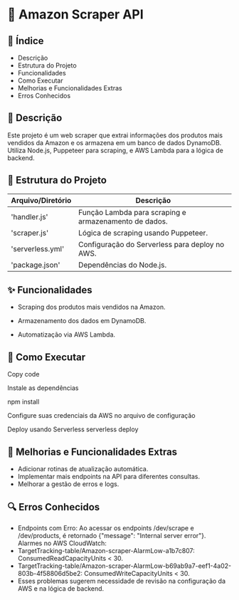 # 🚀 Amazon Scraper API

## 📌 Índice
- Descrição
- Estrutura do Projeto
- Funcionalidades
- Como Executar
- Melhorias e Funcionalidades Extras
- Erros Conhecidos

## 🌟 Descrição
Este projeto é um web scraper que extrai informações dos produtos mais vendidos da Amazon e os armazena em um banco de dados DynamoDB. Utiliza Node.js, Puppeteer para scraping, e AWS Lambda para a lógica de backend.

## 📁 Estrutura do Projeto

| Arquivo/Diretório  | Descrição |
|------------|------------|
| 'handler.js'  | Função Lambda para scraping e armazenamento de dados. | 
| 'scraper.js'  | Lógica de scraping usando Puppeteer.  |
| 'serverless.yml'  | Configuração do Serverless para deploy no AWS.  |
| 'package.json'  | Dependências do Node.js.  |

## ✨ Funcionalidades
- Scraping dos produtos mais vendidos na Amazon.

- Armazenamento dos dados em DynamoDB.

- Automatização via AWS Lambda.

## 🚀 Como Executar

Copy code

Instale as dependências

npm install

Configure suas credenciais da AWS no arquivo de configuração

Deploy usando Serverless
serverless deploy

## 🌱 Melhorias e Funcionalidades Extras
- Adicionar rotinas de atualização automática.
- Implementar mais endpoints na API para diferentes consultas.
- Melhorar a gestão de erros e logs.

## 🔍 Erros Conhecidos
- Endpoints com Erro: Ao acessar os endpoints /dev/scrape e /dev/products, é retornado {"message": "Internal server error"}.
Alarmes no AWS CloudWatch:
- TargetTracking-table/Amazon-scraper-AlarmLow-a1b7c807: ConsumedReadCapacityUnits < 30.
- TargetTracking-table/Amazon-scraper-AlarmLow-b69ab9a7-eef1-4a02-803b-4f58806d5be2: ConsumedWriteCapacityUnits < 30.
- Esses problemas sugerem necessidade de revisão na configuração da AWS e na lógica de backend.
